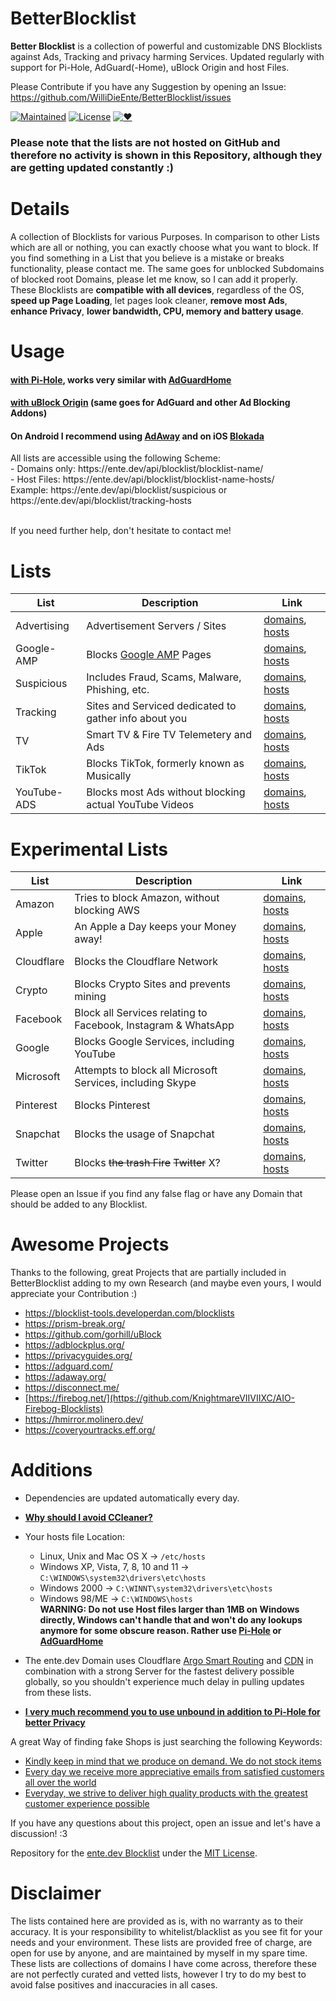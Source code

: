 # BetterBlocklist
<b>Better Blocklist</b> is a collection of powerful and customizable DNS Blocklists against Ads, Tracking and privacy harming Services. Updated regularly with support for Pi-Hole, AdGuard(-Home), uBlock Origin and host Files.

Please Contribute if you have any Suggestion by opening an Issue: https://github.com/WilliDieEnte/BetterBlocklist/issues

<a href="https://ente.dev/api/blocklist/"><img alt="Maintained" src="https://img.shields.io/badge/Maintained-yes-brightgreen?style=for-the-badge"></a>
<a href="https://willidieente.mit-license.org"><img alt="License" src="https://img.shields.io/badge/License-MIT-brightgreen?style=for-the-badge"></a>
<a href="https://ente.dev/"><img alt="♥" src="https://img.shields.io/badge/Made%20with%20%E2%99%A5%20in-Germany-success?style=for-the-badge"></a><br>

### Please note that the lists are not hosted on GitHub and therefore no activity is shown in this Repository, although they are getting updated constantly :)

# Details
A collection of Blocklists for various Purposes. In comparison to other Lists which are all or nothing, you can exactly choose what you want to block.
If you find something in a List that you believe is a mistake or breaks functionality, please contact me. The same goes for unblocked Subdomains of blocked root Domains, please let me know, so I can add it properly.
<br>These Blocklists are <b>compatible with all devices</b>, regardless of the OS, <b>speed up Page Loading</b>, let pages look cleaner, <b>remove most Ads</b>, <b>enhance Privacy</b>, <b>lower bandwidth, CPU, memory and battery usage</b>.

# Usage
<h4><a href="https://discourse.pi-hole.net/t/how-do-i-add-additional-block-lists-to-pi-hole/259">with Pi-Hole</a>, works very similar with <a href="https://github.com/AdguardTeam/AdGuardHome">AdGuardHome</a></h4>
<h4><a href="https://github.com/gorhill/uBlock/wiki/Filter-lists-from-around-the-web">with uBlock Origin</a> (same goes for AdGuard and other Ad Blocking Addons)</h4>
<h4>On Android I recommend using <a href="https://f-droid.org/en/packages/org.adaway/">AdAway</a> and on iOS <a href="https://apps.apple.com/us/app/blokada/id1508341781">Blokada</a></h4>
All lists are accessible using the following Scheme: 
 <br>- Domains only: https://ente.dev/api/blocklist/blocklist-name/
 <br>- Host Files: https://ente.dev/api/blocklist/blocklist-name-hosts/
 <br>Example: https://ente.dev/api/blocklist/suspicious or https://ente.dev/api/blocklist/tracking-hosts

<br>If you need further help, don't hesitate to contact me!

# Lists
| List | Description | Link |
|--| -- |--|
| Advertising | Advertisement Servers / Sites | <a href="https://ente.dev/api/blocklist/advertising">domains</a>, <a href="https://ente.dev/api/blocklist/advertising-hosts">hosts</a> |
| Google-AMP | Blocks <a href="https://www.theregister.com/2017/05/19/open_source_insider_google_amp_bad_bad_bad/">Google AMP</a> Pages | <a href="https://ente.dev/api/blocklist/google-amp">domains</a>, <a href="https://ente.dev/api/blocklist/google-amp-hosts">hosts</a> |
| Suspicious | Includes Fraud, Scams, Malware, Phishing, etc. | <a href="https://ente.dev/api/blocklist/suspicious">domains</a>, <a href="https://ente.dev/api/blocklist/suspicious-hosts">hosts</a> |
| Tracking | Sites and Serviced dedicated to gather info about you | <a href="https://ente.dev/api/blocklist/tracking">domains</a>, <a href="https://ente.dev/api/blocklist/tracking-hosts">hosts</a> |
| TV | Smart TV & Fire TV Telemetery and Ads | <a href="https://ente.dev/api/blocklist/tv">domains</a>, <a href="https://ente.dev/api/blocklist/tv-hosts">hosts</a> |
| TikTok | Blocks TikTok, formerly known as Musically | <a href="https://ente.dev/api/blocklist/tiktok">domains</a>, <a href="https://ente.dev/api/blocklist/tiktok-hosts">hosts</a> |
| YouTube-ADS | Blocks most Ads without blocking actual YouTube Videos | <a href="https://ente.dev/api/blocklist/youtube-advertising">domains</a>, <a href="https://ente.dev/api/blocklist/youtube-advertising-hosts">hosts</a> |

# Experimental Lists
| List | Description | Link |
|--| -- |--|
| Amazon | Tries to block Amazon, without blocking AWS | <a href="https://ente.dev/api/blocklist/amazon">domains</a>, <a href="https://ente.dev/api/blocklist/amazon-hosts">hosts</a> |
| Apple | An Apple a Day keeps your Money away! | <a href="https://ente.dev/api/blocklist/apple">domains</a>, <a href="https://ente.dev/api/blocklist/apple-hosts">hosts</a> |
| Cloudflare | Blocks the Cloudflare Network | <a href="https://ente.dev/api/blocklist/cloudflare">domains</a>, <a href="https://ente.dev/api/blocklist/cloudflare-hosts">hosts</a> |
| Crypto | Blocks Crypto Sites and prevents mining | <a href="https://ente.dev/api/blocklist/crypto">domains</a>, <a href="https://ente.dev/api/blocklist/crypto-hosts">hosts</a> |
| Facebook | Block all Services relating to Facebook, Instagram & WhatsApp | <a href="https://ente.dev/api/blocklist/facebook">domains</a>, <a href="https://ente.dev/api/blocklist/facebook-hosts">hosts</a> |
| Google | Blocks Google Services, including YouTube | <a href="https://ente.dev/api/blocklist/google">domains</a>, <a href="https://ente.dev/api/blocklist/google-hosts">hosts</a> |
| Microsoft | Attempts to block all Microsoft Services, including Skype | <a href="https://ente.dev/api/blocklist/microsoft">domains</a>, <a href="https://ente.dev/api/blocklist/microsoft-hosts">hosts</a> |
| Pinterest | Blocks Pinterest | <a href="https://ente.dev/api/blocklist/pinterest">domains</a>, <a href="https://ente.dev/api/blocklist/pinterest">hosts</a> |
| Snapchat | Blocks the usage of Snapchat | <a href="https://ente.dev/api/blocklist/snapchat">domains</a>, <a href="https://ente.dev/api/blocklist/snapchat-hosts">hosts</a> |
| Twitter | Blocks <strike>the trash Fire</strike> <strike>Twitter</strike> X? | <a href="https://ente.dev/api/blocklist/twitter">domains</a>, <a href="https://ente.dev/api/blocklist/twitter-hosts">hosts</a> |

Please open an Issue if you find any false flag or have any Domain that should be added to any Blocklist.

# Awesome Projects
Thanks to the following, great Projects that are partially included in BetterBlocklist adding to my own Research (and maybe even yours, I would appreciate your Contribution :)
- https://blocklist-tools.developerdan.com/blocklists
- https://prism-break.org/
- https://github.com/gorhill/uBlock
- https://adblockplus.org/
- https://privacyguides.org/
- https://adguard.com/
- https://adaway.org/
- https://disconnect.me/
- [https://firebog.net/](https://github.com/KnightmareVIIVIIXC/AIO-Firebog-Blocklists)
- https://hmirror.molinero.dev/
- https://coveryourtracks.eff.org/

# Additions
- Dependencies are updated automatically every day.


- <a href="https://www.makeuseof.com/tag/stop-using-ccleaner-windows/"><b>Why should I avoid CCleaner?</b></a>

- Your hosts file Location:
   - Linux, Unix and Mac OS X -> ``/etc/hosts``
   - Windows XP, Vista, 7, 8, 10 and 11 -> ``C:\WINDOWS\system32\drivers\etc\hosts``
   - Windows 2000 -> ``C:\WINNT\system32\drivers\etc\hosts``
   - Windows 98/ME -> ``C:\WINDOWS\hosts``
<br><b>WARNING: Do not use Host files larger than 1MB on Windows directly, Windows can't handle that and won't do any lookups anymore for some obscure reason. Rather use <a href="https://pi-hole.net/">Pi-Hole</a> or <a href="https://github.com/AdguardTeam/AdGuardHome">AdGuardHome</a></b>

- The ente.dev Domain uses Cloudflare <a href="https://www.cloudflare.com/products/argo-smart-röouting/">Argo Smart Routing</a> and <a href="https://www.cloudflare.com/cdn/">CDN</a> in combination with a strong Server for the fastest delivery possible globally, so you shouldn't experience much delay in pulling updates from these lists.

- <a href="https://docs.pi-hole.net/guides/dns/unbound/#setting-up-pi-hole-as-a-recursive-dns-server-solution"><b>I very much recommend you to use unbound in addition to Pi-Hole for better Privacy</b></a>

A great Way of finding fake Shops is just searching the following Keywords:
 - <a href="https://duckduckgo.com/?q=Kindly+keep+in+mind+that+we+produce+on+demand.+We+do+not+stock+items">Kindly keep in mind that we produce on demand. We do not stock items</a>
 - <a href="https://duckduckgo.com/?q=Every+day+we+receive+more+appreciative+emails+from+satisfied+customers+all+over+the+world">Every day we receive more appreciative emails from satisfied customers all over the world</a>
 - <a href="https://duckduckgo.com/?q=Everyday%2C+we+strive+to+deliver+high+quality+products+with+the+greatest+customer+experience+possible">Everyday, we strive to deliver high quality products with the greatest customer experience possible</a>

If you have any questions about this project, open an issue and let's have a discussion! :3

Repository for the <a href="https://ente.dev/api/blocklist/">ente.dev Blocklist</a> under the <a href="https://willidieente.mit-license.org/">MIT License</a>.

# Disclaimer
The lists contained here are provided as is, with no warranty as to their accuracy. It is your responsibility to whitelist/blacklist as you see fit for your needs and your environment. These lists are provided free of charge, are open for use by anyone, and are maintained by myself in my spare time. These lists are collections of domains I have come across, therefore these are not perfectly curated and vetted lists, however I try to do my best to avoid false positives and inaccuracies in all cases.

